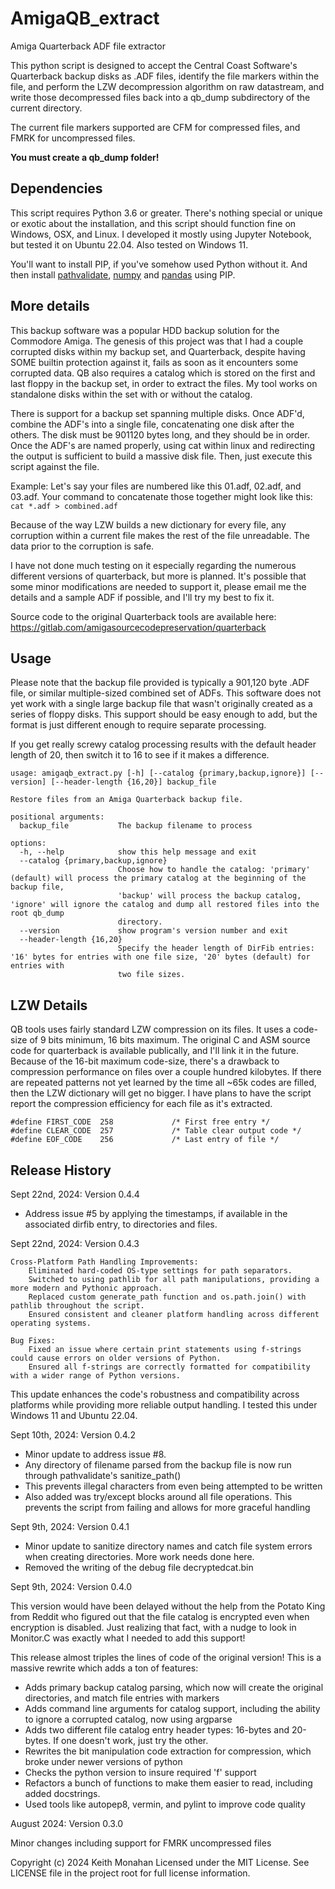 # AmigaQB_extract
Amiga Quarterback ADF file extractor

This python script is designed to accept the Central Coast Software's Quarterback backup disks as .ADF files, identify the file markers within the file, and perform the LZW decompression algorithm on raw datastream, and write those decompressed files back into a qb_dump subdirectory of the current directory. 

The current file markers supported are CFM for compressed files, and FMRK for uncompressed files.

**You must create a qb_dump folder!**

## Dependencies

This script requires Python 3.6 or greater. There's nothing special or unique or exotic about the installation, and this script should function fine on Windows, OSX, and Linux. I developed it mostly using Jupyter Notebook, but tested it on Ubuntu 22.04. Also tested on Windows 11.

You'll want to install PIP, if you've somehow used Python without it. And then install [pathvalidate](https://pypi.org/project/pathvalidate/), [numpy](https://numpy.org/install/) and [pandas](https://pandas.pydata.org/docs/getting_started/index.html#getting-started) using PIP.

## More details
This backup software was a popular HDD backup solution for the Commodore Amiga. The genesis of this project was that I had a couple corrupted disks within my backup set, and Quarterback, despite having SOME builtin protection against it, fails as soon as it encounters some corrupted data. QB also requires a catalog which is stored on the first and last floppy in the backup set, in order to extract the files. My tool works on standalone disks within the set with or without the catalog.

There is support for a backup set spanning multiple disks. Once ADF'd, combine the ADF's into a single file, concatenating one disk after the others. The disk must be 901120 bytes long, and they should be in order. Once the ADF's are named properly, using cat within linux and redirecting the output is sufficient to build a massive disk file. Then, just execute this script against the file.

Example: Let's say your files are numbered like this 01.adf, 02.adf, and 03.adf. Your command to concatenate those together might look like this:
`cat *.adf > combined.adf`

Because of the way LZW builds a new dictionary for every file, any corruption within a current file makes the rest of the file unreadable. The data prior to the corruption is safe.

I have not done much testing on it especially regarding the numerous different versions of quarterback, but more is planned. It's possible that some minor modifications are needed to support it, please email me the details and a sample ADF if possible, and I'll try my best to fix it.

Source code to the original Quarterback tools are available here: https://gitlab.com/amigasourcecodepreservation/quarterback

## Usage

Please note that the backup file provided is typically a 901,120 byte .ADF file, or similar multiple-sized combined set of ADFs. This software does not yet work with a single large backup file that wasn't originally created as a series of floppy disks. This support should be easy enough to add, but the format is just different enough to require separate processing.

If you get really screwy catalog processing results with the default header length of 20, then switch it to 16 to see if it makes a difference.

```
usage: amigaqb_extract.py [-h] [--catalog {primary,backup,ignore}] [--version] [--header-length {16,20}] backup_file

Restore files from an Amiga Quarterback backup file.

positional arguments:
  backup_file           The backup filename to process

options:
  -h, --help            show this help message and exit
  --catalog {primary,backup,ignore}
                        Choose how to handle the catalog: 'primary' (default) will process the primary catalog at the beginning of the backup file,
                        'backup' will process the backup catalog, 'ignore' will ignore the catalog and dump all restored files into the root qb_dump
                        directory.
  --version             show program's version number and exit
  --header-length {16,20}
                        Specify the header length of DirFib entries: '16' bytes for entries with one file size, '20' bytes (default) for entries with
                        two file sizes.
```
## LZW Details

QB tools uses fairly standard LZW compression on its files. It uses a code-size of 9 bits minimum, 16 bits maximum. The original C and ASM source code for quarterback is available publically, and I'll link it in the future. Because of the 16-bit maximum code-size, there's a drawback to compression performance on files over a couple hundred kilobytes. If there are repeated patterns not yet learned by the time all ~65k codes are filled, then the LZW dictionary will get no bigger. I have plans to have the script report the compression efficiency for each file as it's extracted.

```
#define FIRST_CODE	258				/* First free entry */
#define CLEAR_CODE	257				/* Table clear output code */
#define EOF_CODE 	256				/* Last entry of file */
```

## Release History

Sept 22nd, 2024: Version 0.4.4

* Address issue #5 by applying the timestamps, if available in the associated dirfib entry, to directories and files.

Sept 22nd, 2024: Version 0.4.3

    Cross-Platform Path Handling Improvements:
        Eliminated hard-coded OS-type settings for path separators.
        Switched to using pathlib for all path manipulations, providing a more modern and Pythonic approach.
        Replaced custom generate_path function and os.path.join() with pathlib throughout the script.
        Ensured consistent and cleaner platform handling across different operating systems.

    Bug Fixes:
        Fixed an issue where certain print statements using f-strings could cause errors on older versions of Python.
        Ensured all f-strings are correctly formatted for compatibility with a wider range of Python versions.

This update enhances the code's robustness and compatibility across platforms while providing more reliable output handling. I tested this under Windows 11 and Ubuntu 22.04.

Sept 10th, 2024: Version 0.4.2

* Minor update to address issue #8.
* Any directory of filename parsed from the backup file is now run through pathvalidate's sanitize_path()
* This prevents illegal characters from even being attempted to be written
* Also added was try/except blocks around all file operations. This prevents the script from failing and allows for more graceful handling

Sept 9th, 2024: Version 0.4.1

* Minor update to sanitize directory names and catch file system errors when creating directories. More work needs done here.
* Removed the writing of the debug file decryptedcat.bin

Sept 9th, 2024: Version 0.4.0

This version would have been delayed without the help from the Potato King from Reddit who figured out that the file catalog is encrypted even when encryption is disabled. Just realizing that fact, with a nudge to look in Monitor.C was exactly what I needed to add this support!

This release almost triples the lines of code of the original version! This is a massive rewrite which adds a ton of features:

* Adds primary backup catalog parsing, which now will create the original directories, and match file entries with markers
* Adds command line arguments for catalog support, including the ability to ignore a corrupted catalog, now using argparse
* Adds two different file catalog entry header types: 16-bytes and 20-bytes. If one doesn't work, just try the other.
* Rewrites the bit manipulation code extraction for compression, which broke under newer versions of python
* Checks the python version to insure required 'f' support
* Refactors a bunch of functions to make them easier to read, including added docstrings.
* Used tools like autopep8, vermin, and pylint to improve code quality

August 2024: Version 0.3.0

Minor changes including support for FMRK uncompressed files

Copyright (c) 2024 Keith Monahan
Licensed under the MIT License. See LICENSE file in the project root for full license information.
